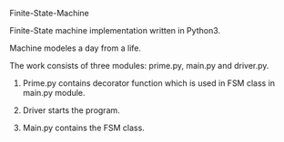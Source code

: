 Finite-State-Machine

Finite-State machine implementation written in Python3.

Machine modeles a day from a life.

The work consists of three modules: prime.py, main.py and driver.py.

1. Prime.py contains decorator function which is used in FSM class in main.py module.

2. Driver starts the program.

3. Main.py contains the FSM class.
